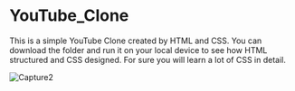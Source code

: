 # YouTube_Clone

This is a simple YouTube Clone created by HTML and CSS.
You can download the folder and run it on your local device to see how HTML structured and CSS designed. 
For sure you will learn a lot of CSS in detail.

![Capture2](https://github.com/Ozy2022/YouTube_Clone/assets/96604157/36ff2d64-24d1-4758-bdcd-69d5c61f6e02)

